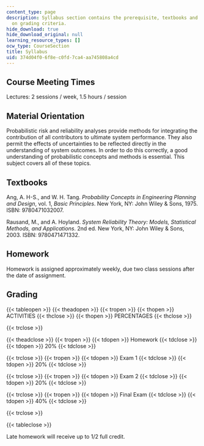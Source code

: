 ```yaml
---
content_type: page
description: Syllabus section contains the prerequisite, textbooks and information
  on grading criteria.
hide_download: true
hide_download_original: null
learning_resource_types: []
ocw_type: CourseSection
title: Syllabus
uid: 374d04f0-6f8e-c0fd-7ca4-aa745808a4cd
---
```


Course Meeting Times
--------------------

Lectures: 2 sessions / week, 1.5 hours / session

Material Orientation
--------------------

Probabilistic risk and reliability analyses provide methods for integrating the contribution of all contributors to ultimate system performance. They also permit the effects of uncertainties to be reflected directly in the understanding of system outcomes. In order to do this correctly, a good understanding of probabilistic concepts and methods is essential. This subject covers all of these topics.

Textbooks
---------

Ang, A. H-S., and W. H. Tang. _Probability Concepts in Engineering Planning and Design_, vol. 1, _Basic Principles_. New York, NY: John Wiley & Sons, 1975. ISBN: 9780471032007.

Rausand, M., and A. Hoyland. _System Reliability Theory: Models, Statistical Methods, and Applications_. 2nd ed. New York, NY: John Wiley & Sons, 2003. ISBN: 9780471471332.

Homework
--------

Homework is assigned approximately weekly, due two class sessions after the date of assignment.

Grading
-------

{{< tableopen >}}
{{< theadopen >}}
{{< tropen >}}
{{< thopen >}}
ACTIVITIES
{{< thclose >}}
{{< thopen >}}
PERCENTAGES
{{< thclose >}}

{{< trclose >}}

{{< theadclose >}}
{{< tropen >}}
{{< tdopen >}}
Homework
{{< tdclose >}}
{{< tdopen >}}
20%
{{< tdclose >}}

{{< trclose >}}
{{< tropen >}}
{{< tdopen >}}
Exam 1
{{< tdclose >}}
{{< tdopen >}}
20%
{{< tdclose >}}

{{< trclose >}}
{{< tropen >}}
{{< tdopen >}}
Exam 2
{{< tdclose >}}
{{< tdopen >}}
20%
{{< tdclose >}}

{{< trclose >}}
{{< tropen >}}
{{< tdopen >}}
Final Exam
{{< tdclose >}}
{{< tdopen >}}
40%
{{< tdclose >}}

{{< trclose >}}

{{< tableclose >}}

  

Late homework will receive up to 1/2 full credit.